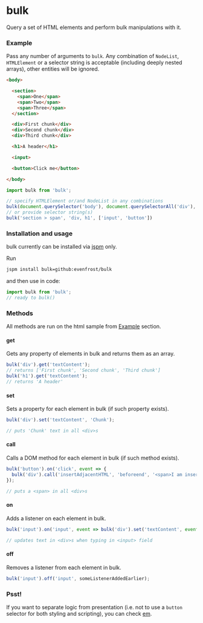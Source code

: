 # bulk

Query a set of HTML elements and perform bulk manipulations with it.

### Example
Pass any number of arguments to `bulk`. Any combination of `NodeList`, `HTMLElement` or a selector string is acceptable (including deeply nested arrays), other entities will be ignored.
```html
<body>

  <section>
    <span>One</span>
    <span>Two</span>
    <span>Three</span>
  </section>

  <div>First chunk</div>
  <div>Second chunk</div>
  <div>Third chunk</div>

  <h1>A header</h1>

  <input>

  <button>Click me</button>

</body>
```
```javascript
import bulk from 'bulk';

// specify HTMLElement or/and NodeList in any combinations
bulk(document.querySelector('body'), document.querySelectorAll('div'), [document.querySelectorAll('span')])
// or provide selector string(s)
bulk('section > span', 'div, h1', ['input', 'button'])
```

### Installation and usage
bulk currently can be installed via [jspm](http://jspm.io/) only.

Run
```sh
jspm install bulk=github:evenfrost/bulk
```
and then use in code:
```javascript
import bulk from 'bulk';
// ready to bulk()
```

### Methods
All methods are run on the html sample from [Example](#example) section.

#### get
Gets any property of elements in bulk and returns them as an array.
```javascript
bulk('div').get('textContent');
// returns ['First chunk', 'Second chunk', 'Third chunk']
bulk('h1').get('textContent');
// returns 'A header'
```

#### set
Sets a property for each element in bulk (if such property exists).
```javascript
bulk('div').set('textContent', 'Chunk');

// puts 'Chunk' text in all <div>s 
```

#### call
Calls a DOM method for each element in bulk (if such method exists).
```javascript
bulk('button').on('click', event => {
  bulk('div').call('insertAdjacentHTML', 'beforeend', '<span>I am inserted into each of three divs.</span>');
});

// puts a <span> in all <div>s 
```

#### on
Adds a listener on each element in bulk. 
```javascript
bulk('input').on('input', event => bulk('div').set('textContent', event.target.value));

// updates text in <div>s when typing in <input> field
```

#### off
Removes a listener from each element in bulk. 
```javascript
bulk('input').off('input', someListenerAddedEarlier);
```

### Psst!
If you want to separate logic from presentation (i.e. not to use a `button` selector for both styling and scripting), you can check [em](https://github.com/evenfrost/em). 
